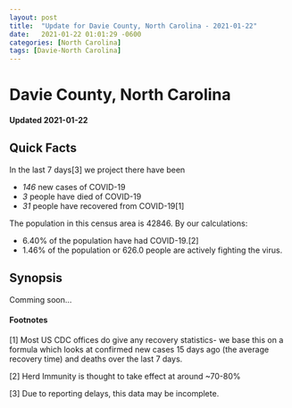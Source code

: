 ```yaml
---
layout: post
title:  "Update for Davie County, North Carolina - 2021-01-22"
date:   2021-01-22 01:01:29 -0600
categories: [North Carolina]
tags: [Davie-North Carolina]
---
```


# Davie County, North Carolina
#### Updated 2021-01-22

## Quick Facts

In the last 7 days[3] we project there have been
- *146* new cases of COVID-19
- *3* people have died of COVID-19
- *31* people have recovered from COVID-19[1]

The population in this census area is 42846. By our calculations:
- 6.40% of the population have had COVID-19.[2]
- 1.46% of the population or 626.0 people are actively fighting the virus.

## Synopsis

Comming soon...


#### Footnotes

[1] Most US CDC offices do give any recovery statistics- we base this on a formula which looks at confirmed new cases
15 days ago (the average recovery time) and deaths over the last 7 days.

[2] Herd Immunity is thought to take effect at around ~70-80%

[3] Due to reporting delays, this data may be incomplete.
 
    